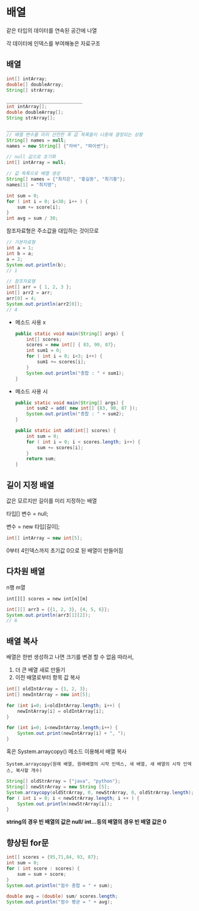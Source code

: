 # 배열 

같은 타입의 데이터를 연속된 공간에 나열

각 데이터에 인덱스를 부여해놓은 자료구조



## 배열

```java
int[] intArray;
double[] doubleArray;
String[] strArray;

____________________________
int intArray[];
double doubleArray[];
String strArray[];

____________________________
// 배열 변수를 미리 선언한 후 값 목록들이 나중에 결정되는 상황
String[] names = null;
names = new String[] {"자바", "파이썬"};
```

```java
// null 값으로 초기화
int[] intArray = null;

// 값 목록으로 배열 생성
String[] names = {"최지은", "홍길동", "최기홍"};
names[1] = "최지영";
```



```java
int sum = 0;
for ( int i = 0; i<30; i++ ) {
    sum += score[i];
}
int avg = sum / 30;
```



참조자료형은 주소값을 대입하는 것이므로

```java
// 기본자료형
int a = 1;
int b = a;
a = 2;
System.out.println(b);
// 1

// 참조자료형
int[] arr = { 1, 2, 3 };
int[] arr2 = arr;
arr[0] = 4;
System.out.println(arr2[0]);
// 4
```



* 메소드 사용 x

  ```java
  public static void main(String[] args) {
      int[] scores;
      scores = new int[] { 83, 90, 87};
      int sum1 = 0;
      for ( int i = 0; i<3; i++) {
          sum1 += scores[i];
      }
      System.out.println("총합 : " + sum1);		
  }
  ```

  

* 메소드 사용 시

  ```java
  public static void main(String[] args) {
      int sum2 = add( new int[] {83, 90, 87 });
      System.out.println("총합 : " + sum2);
  }
  
  public static int add(int[] scores) {
      int sum = 0;
      for ( int i = 0; i < scores.length; i++) {
          sum += scores[i];
      }
      return sum;
  }
  ```

  

## 길이 지정 배열

값은 모르지만 길이를 미리 지정하는 배열

타입[] 변수 = null;

변수 = new 타입[길이];

```java
int[] intArray = new int[5];
```

0부터 4인덱스까지 초기값 0으로 된 배열이 만들어짐



## 다차원 배열

n행 m열

`int[][] scores = new int[n][m] `



```java
int[][] arr3 = {{1, 2, 3}, {4, 5, 6}};
System.out.println(arr3[1][2]);
// 6
```



## 배열 복사

배열은 한번 생성하고 나면 크기를 변경 할 수 없음 따라서,

1) 더 큰 배열 새로 만들기
2) 이전 배열로부터 항목 값 복사



```java
int[] oldIntArray = {1, 2, 3};
int[] newIntArray = new int[5];

for (int i=0; i<oldIntArray.length; i++) {
    newIntArray[i] = oldIntArray[i];
}

for (int i=0; i<newIntArray.length;i++) {
    System.out.print(newIntArray[i] + ", ");
}
```



혹은 System.arraycopy() 메소드 이용해서 배열 복사

`System.arraycopy(원래 배열, 원래배열의 시작 인덱스, 새 배열, 새 배열의 시작 인덱스, 복사할 개수)`

```java
String[] oldStrArray = {"java", "python"};
String[] newStrArray = new String [5];
System.arraycopy(oldStrArray, 0, newStrArray, 0, oldStrArray.length);
for ( int i = 0; i < newStrArray.length; i ++ ) {
    System.out.println(newStrArray[i]);
}
```



**string의 경우 빈 배열의 값은 null/ int...등의 배열의 경우 빈 배열 값은 0**



## 향상된 for문

```java
int[] scores = {95,71,84, 93, 87};
int sum = 0;
for ( int score : scores) {
    sum = sum + score;
}
System.out.println("점수 총합 = " + sum);

double avg = (double) sum/ scores.length;
System.out.println("점수 평균 = " + avg);
```

